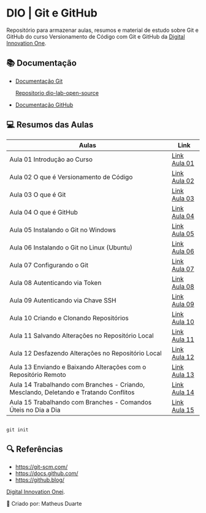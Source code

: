 # DIO | Git e GitHub



Repositório para armazenar aulas, resumos e material de estudo sobre Git e GitHub do curso Versionamento de Código com Git e GitHub da [Digital Innovation One](https://www.dio.me/).



## 📚 Documentação

- [Documentação Git](https://git.SCM.COM/doc)

  [ Repositorio dio-lab-open-source ](https://github.com/digitalinnovationone/dio-lab-open-source)

- [Documentação GitHub](https://docs.github.com/pt)



## 💻 Resumos das Aulas 





| Aulas | Link |
|-------|---------|
| Aula 01  Introdução ao Curso| [Link Aula 01](https://web.dio.me/track/randstad-analise-de-dados/course/406684a4-396d-4160-94b9-ead934e18564/learning/f3cbaa66-efbd-4c25-842e-2069c188c066?autoplay=1) |
| Aula 02  O que é Versionamento de Código| [Link Aula 02](https://web.dio.me/track/randstad-analise-de-dados/course/406684a4-396d-4160-94b9-ead934e18564/learning/68183181-bc0a-4b66-a877-42dd42b5bc9c?autoplay=1) |
| Aula 03  O que é Git| [Link Aula 03](https://web.dio.me/track/randstad-analise-de-dados/course/406684a4-396d-4160-94b9-ead934e18564/learning/a7e0b074-3907-4ca8-a74f-8378ffb8f458?autoplay=1) |
| Aula 04  O que é GitHub | [Link Aula 04](https://web.dio.me/track/randstad-analise-de-dados/course/406684a4-396d-4160-94b9-ead934e18564/learning/b86569c8-84af-438d-83ae-eb2a728bb291?autoplay=1) |
| Aula 05  Instalando o Git no Windows| [Link Aula 05](https://web.dio.me/track/randstad-analise-de-dados/course/406684a4-396d-4160-94b9-ead934e18564/learning/c8d73362-9038-4259-af4c-30dcc5551afe?autoplay=1) |
| Aula 06  Instalando o Git no Linux (Ubuntu)| [Link Aula 06](https://web.dio.me/track/randstad-analise-de-dados/course/406684a4-396d-4160-94b9-ead934e18564/learning/5e5fe1c6-59d6-4003-b4a1-e9799c7755ec?autoplay=1) |
| Aula 07  Configurando o Git| [Link Aula 07](https://web.dio.me/track/randstad-analise-de-dados/course/406684a4-396d-4160-94b9-ead934e18564/learning/f9b294d2-f8ca-4364-9031-1e897721b3e2?autoplay=1) |
| Aula 08  Autenticando via Token| [Link Aula 08](https://web.dio.me/track/randstad-analise-de-dados/course/406684a4-396d-4160-94b9-ead934e18564/learning/3d13d85f-2508-4396-9657-4643d3302c79?autoplay=1) |
| Aula 09  Autenticando via Chave SSH| [Link Aula 09](https://web.dio.me/track/randstad-analise-de-dados/course/406684a4-396d-4160-94b9-ead934e18564/learning/a53b7d6e-d7a2-40de-a8f9-cc30b42fc93d?autoplay=1) |
| Aula 10  Criando e Clonando Repositórios| [Link Aula 10](https://web.dio.me/track/randstad-analise-de-dados/course/406684a4-396d-4160-94b9-ead934e18564/learning/a377a00b-461c-4ab0-8258-3addd2fef14c?autoplay=1) |
| Aula 11  Salvando Alterações no Repositório Local| [Link Aula 11](https://web.dio.me/track/randstad-analise-de-dados/course/406684a4-396d-4160-94b9-ead934e18564/learning/599dd3dd-d189-474f-a55c-22f37b4472da?autoplay=1) |
| Aula 12  Desfazendo Alterações no Repositório Local| [Link Aula 12](https://web.dio.me/track/randstad-analise-de-dados/course/406684a4-396d-4160-94b9-ead934e18564/learning/3f9f2336-6fd5-44cb-ba39-d1a4f6448023?autoplay=1) |
| Aula 13  Enviando e Baixando Alterações com o Repositório Remoto| [Link Aula 13](https://web.dio.me/track/randstad-analise-de-dados/course/406684a4-396d-4160-94b9-ead934e18564/learning/dd17c56e-2327-493c-942a-358a49a26549?autoplay=1) |
| Aula 14  Trabalhando com Branches - Criando, Mesclando, Deletando e Tratando Conflitos| [Link Aula 14](https://web.dio.me/track/randstad-analise-de-dados/course/406684a4-396d-4160-94b9-ead934e18564/learning/2c7fd2b1-e7c4-4947-9b07-ffcbfb4bd689?autoplay=1) |
| Aula 15  Trabalhando com Branches - Comandos Úteis no Dia a Dia| [Link Aula 15](https://web.dio.me/track/randstad-analise-de-dados/course/406684a4-396d-4160-94b9-ead934e18564/learning/80018fab-daac-4917-8527-a6be2e0c3cf0?autoplay=1) |

```

git init

```



## 🔍 Referências

- https://git-scm.com/
- https://docs.github.com/
- https://github.blog/

 [Digital Innovation Onei](https://www.dio.me/).


👾 Criado por: Matheus Duarte 
